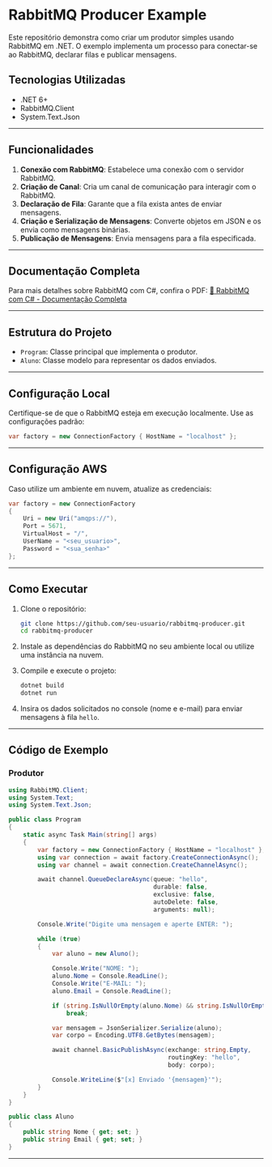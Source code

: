 
# RabbitMQ Producer Example

Este repositório demonstra como criar um produtor simples usando RabbitMQ em .NET. O exemplo implementa um processo para conectar-se ao RabbitMQ, declarar filas e publicar mensagens.

## Tecnologias Utilizadas

- .NET 6+
- RabbitMQ.Client
- System.Text.Json

---

## Funcionalidades

1. **Conexão com RabbitMQ**: Estabelece uma conexão com o servidor RabbitMQ.
2. **Criação de Canal**: Cria um canal de comunicação para interagir com o RabbitMQ.
3. **Declaração de Fila**: Garante que a fila exista antes de enviar mensagens.
4. **Criação e Serialização de Mensagens**: Converte objetos em JSON e os envia como mensagens binárias.
5. **Publicação de Mensagens**: Envia mensagens para a fila especificada.

---

## Documentação Completa

Para mais detalhes sobre RabbitMQ com C#, confira o PDF:
[📄 RabbitMQ com C# - Documentação Completa](https://github.com/thiagoluzia/producer-aws-mq-rabbitmq/blob/master/RabbitMQ%20com%20C%23.pdf)

---

## Estrutura do Projeto

- `Program`: Classe principal que implementa o produtor.
- `Aluno`: Classe modelo para representar os dados enviados.

---

## Configuração Local

Certifique-se de que o RabbitMQ esteja em execução localmente. Use as configurações padrão:

```csharp
var factory = new ConnectionFactory { HostName = "localhost" };
```

---

## Configuração AWS

Caso utilize um ambiente em nuvem, atualize as credenciais:

```csharp
var factory = new ConnectionFactory
{
    Uri = new Uri("amqps://"),
    Port = 5671,
    VirtualHost = "/",
    UserName = "<seu_usuario>",
    Password = "<sua_senha>"
};
```

---

## Como Executar

1. Clone o repositório:
   ```bash
   git clone https://github.com/seu-usuario/rabbitmq-producer.git
   cd rabbitmq-producer
   ```

2. Instale as dependências do RabbitMQ no seu ambiente local ou utilize uma instância na nuvem.

3. Compile e execute o projeto:
   ```bash
   dotnet build
   dotnet run
   ```

4. Insira os dados solicitados no console (nome e e-mail) para enviar mensagens à fila `hello`.

---

## Código de Exemplo

### Produtor

```csharp
using RabbitMQ.Client;
using System.Text;
using System.Text.Json;

public class Program
{
    static async Task Main(string[] args)
    {
        var factory = new ConnectionFactory { HostName = "localhost" };
        using var connection = await factory.CreateConnectionAsync();
        using var channel = await connection.CreateChannelAsync();

        await channel.QueueDeclareAsync(queue: "hello",
                                        durable: false,
                                        exclusive: false,
                                        autoDelete: false,
                                        arguments: null);

        Console.Write("Digite uma mensagem e aperte ENTER: ");

        while (true)
        {
            var aluno = new Aluno();

            Console.Write("NOME: ");
            aluno.Nome = Console.ReadLine();
            Console.Write("E-MAIL: ");
            aluno.Email = Console.ReadLine();

            if (string.IsNullOrEmpty(aluno.Nome) && string.IsNullOrEmpty(aluno.Email))
                break;

            var mensagem = JsonSerializer.Serialize(aluno);
            var corpo = Encoding.UTF8.GetBytes(mensagem);

            await channel.BasicPublishAsync(exchange: string.Empty,
                                            routingKey: "hello",
                                            body: corpo);

            Console.WriteLine($"[x] Enviado '{mensagem}'");
        }
    }
}

public class Aluno
{
    public string Nome { get; set; }
    public string Email { get; set; }
}
```

---

